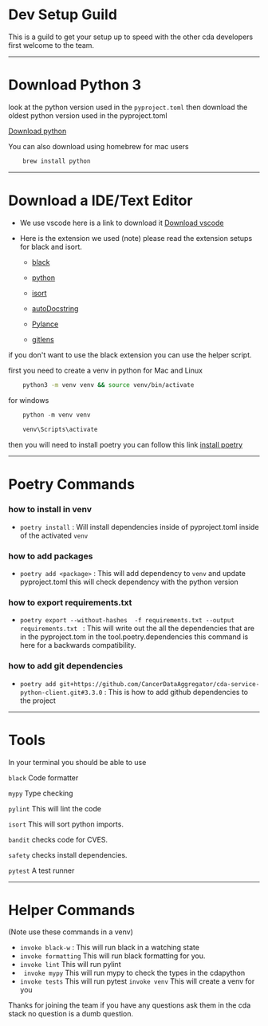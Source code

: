 # Dev Setup Guild
This is a guild to get your setup up to speed with the other cda developers first welcome to the team. 

---
# Download Python 3

look at the python version used in the `pyproject.toml` then download the oldest python version used in the pyproject.toml 

[Download python](https://www.python.org/downloads/)

You can also download using homebrew for mac users
```bash
    brew install python
```
---
# Download a IDE/Text Editor
- We use vscode here is a link to download it [Download vscode](https://code.visualstudio.com/Download)  

- Here is the extension we used (note) please read the extension setups for black and isort.
    
    - [black](https://marketplace.visualstudio.com/items?itemName=ms-python.black-formatter)
    - [python](https://marketplace.visualstudio.com/items?itemName=ms-python.python) 
    - [isort](https://marketplace.visualstudio.com/items?itemName=ms-python.isort)
    - [autoDocstring](https://marketplace.visualstudio.com/items?itemName=njpwerner.autodocstring)
    
    - [Pylance](https://marketplace.visualstudio.com/items?itemName=ms-python.vscode-pylance)
    - [gitlens](https://marketplace.visualstudio.com/items?itemName=eamodio.gitlens)

if you don't want to use the black extension you can use the helper script. 

first you need to create a venv in python for Mac and Linux
```bash
    python3 -m venv venv && source venv/bin/activate
```
for windows 
```powershell
    python -m venv venv 
    
    venv\Scripts\activate
```

then you will need to install poetry you can follow this link [install poetry](https://python-poetry.org/docs/#installing-with-pipx)

--- 
# Poetry Commands

### how to install in venv
- `poetry install` : Will install dependencies inside of pyproject.toml inside of the activated `venv`

### how to add packages 
- `poetry add <package>` : This will add dependency to `venv` and update pyproject.toml this will check dependency with the python version

### how to export requirements.txt
- `poetry export --without-hashes  -f requirements.txt --output requirements.txt
` : This will write out the all the dependencies that are in the pyproject.tom in the tool.poetry.dependencies this command is here for a backwards compatibility.

### how to add git dependencies
- `poetry add git+https://github.com/CancerDataAggregator/cda-service-python-client.git#3.3.0` : This is how to add github dependencies to the project

---
# Tools

In your terminal you should be able to use 

`black` Code formatter 

`mypy` Type checking 

`pylint` This will lint the code

`isort` This will sort python imports.

`bandit` checks code for CVES.

`safety` checks install dependencies.

`pytest` A test runner 

---
# Helper Commands
(Note use these commands in a venv)
 - `invoke black-w` : This will run black in a watching state
 - `invoke formatting`  This will run black formatting for you.
 - `invoke lint` This will run pylint
 - ` invoke mypy` This will run mypy to check the types in the cdapython
 - `invoke tests` This will run pytest
 `invoke venv` This will create a venv for you

Thanks for joining the team if you have any questions ask them in the cda stack no question is a dumb question.